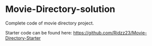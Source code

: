 # Movie-Directory-solution
Complete code of movie directory project.

Starter code can be found here: https://github.com/Ridzz23/Movie-Directory-Starter 
